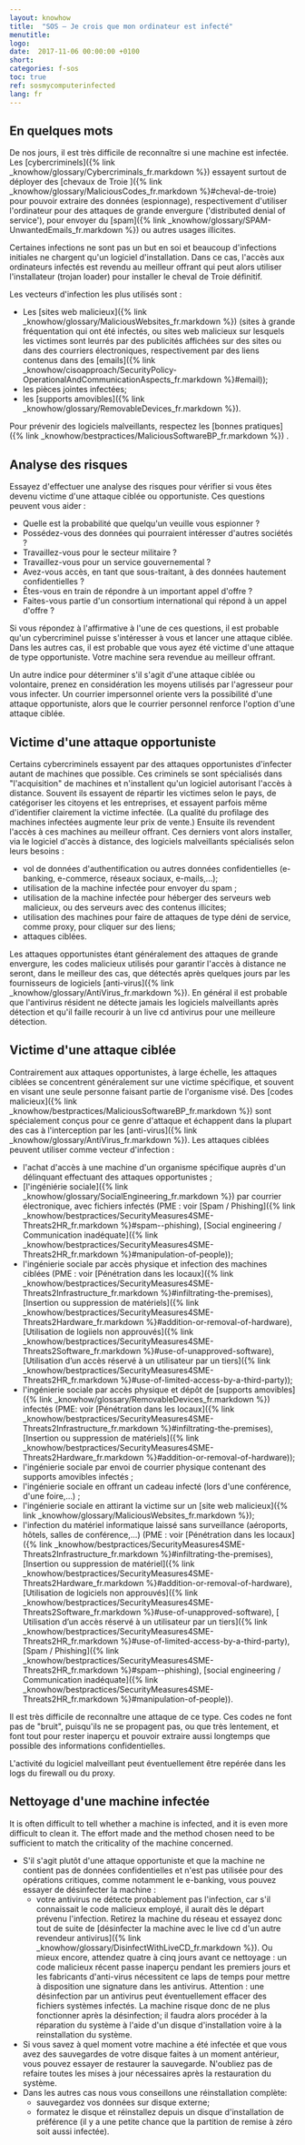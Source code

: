 ```yaml
---
layout: knowhow
title:  "SOS – Je crois que mon ordinateur est infecté"
menutitle:
logo:
date:  2017-11-06 00:00:00 +0100
short:
categories: f-sos
toc: true
ref: sosmycomputerinfected
lang: fr
---
```


## En quelques mots
De nos jours, il est très difficile de reconnaître si une machine est infectée. Les [cybercriminels]({% link _knowhow/glossary/Cybercriminals_fr.markdown %}) essayent surtout de déployer des [chevaux de Troie ]({% link _knowhow/glossary/MaliciousCodes_fr.markdown %}#cheval-de-troie) pour pouvoir extraire des données (espionnage), respectivement d'utiliser l'ordinateur pour des attaques de grande envergure ('distributed denial of service'), pour envoyer du [spam]({% link _knowhow/glossary/SPAM-UnwantedEmails_fr.markdown %}) ou autres usages illicites.

Certaines infections ne sont pas un but en soi et beaucoup d'infections initiales ne chargent qu'un logiciel d'installation. Dans ce cas, l'accès aux ordinateurs infectés est revendu au meilleur offrant qui peut alors utiliser l'installateur (trojan loader) pour installer le cheval de Troie définitif.

Les vecteurs d'infection les plus utilisés sont :

* Les [sites web malicieux]({% link _knowhow/glossary/MaliciousWebsites_fr.markdown %}) (sites à grande fréquentation qui ont été infectés, ou sites web malicieux sur lesquels les victimes sont leurrés par des publicités affichées sur des sites ou dans des courriers électroniques, respectivement par des liens contenus dans des [emails]({% link _knowhow/cisoapproach/SecurityPolicy-OperationalAndCommunicationAspects_fr.markdown %}#email));
* les pièces jointes infectées;
* les [supports amovibles]({% link _knowhow/glossary/RemovableDevices_fr.markdown %}).

Pour prévenir des logiciels malveillants, respectez les [bonnes pratiques]({% link _knowhow/bestpractices/MaliciousSoftwareBP_fr.markdown %}) .

## Analyse des risques
Essayez d'effectuer une analyse des risques pour vérifier si vous êtes devenu victime d'une attaque ciblée ou opportuniste. Ces questions peuvent vous aider :

* Quelle est la probabilité que quelqu'un veuille vous espionner ?
* Possédez-vous des données qui pourraient intéresser d'autres sociétés ?
* Travaillez-vous pour le secteur militaire ?
* Travaillez-vous pour un service gouvernemental ?
* Avez-vous accès, en tant que sous-traitant, à des données hautement confidentielles ?
* Êtes-vous en train de répondre à un important appel d'offre ?
* Faites-vous partie d'un consortium international qui répond à un appel d'offre ?

Si vous répondez à l'affirmative à l'une de ces questions, il est probable qu'un cybercriminel puisse s'intéresser à vous et lancer une attaque ciblée. Dans les autres cas, il est probable que vous ayez été victime d'une attaque de type opportuniste. Votre machine sera revendue au meilleur offrant.

Un autre indice pour déterminer s'il s'agit d'une attaque ciblée ou volontaire, prenez en considération les moyens utilisés par l'agresseur pour vous infecter. Un courrier impersonnel oriente vers la possibilité d'une attaque opportuniste, alors que le courrier personnel renforce l'option d'une attaque ciblée.

## Victime d'une attaque opportuniste
Certains cybercriminels essayent par des attaques opportunistes d'infecter autant de machines que possible. Ces criminels se sont spécialisés dans "l'acquisition" de machines et n'installent qu'un logiciel autorisant l'accès à distance. Souvent ils essayent de répartir les victimes selon le pays, de catégoriser les citoyens et les entreprises, et essayent parfois même d'identifier clairement la victime infectée. (La qualité du profilage des machines infectées augmente leur prix de vente.) Ensuite ils revendent l'accès à ces machines au meilleur offrant. Ces derniers vont alors installer, via le logiciel d'accès à distance, des logiciels malveillants spécialisés selon leurs besoins :

* vol de données d'authentification ou autres données confidentielles (e-banking, e-commerce, réseaux sociaux, e-mails,...);
* utilisation de la machine infectée pour envoyer du spam ;
* utilisation de la machine infectée pour héberger des serveurs web malicieux, ou des serveurs avec des contenus illicites;
* utilisation des machines pour faire de attaques de type déni de service, comme proxy, pour cliquer sur des liens;
* attaques ciblées.

Les attaques opportunistes étant généralement des attaques de grande envergure, les codes malicieux utilisés pour garantir l'accès à distance ne seront, dans le meilleur des cas, que détectés après quelques jours par les fournisseurs de logiciels [anti-virus]({% link _knowhow/glossary/AntiVirus_fr.markdown %}). En général il est probable que l'antivirus résident ne détecte jamais les logiciels malveillants après détection et qu'il faille recourir à un live cd antivirus pour une meilleure détection.

## Victime d'une attaque ciblée
Contrairement aux attaques opportunistes, à large échelle, les attaques ciblées se concentrent généralement sur une victime spécifique, et souvent en visant une seule personne faisant partie de l'organisme visé. Des [codes malicieux]({% link _knowhow/bestpractices/MaliciousSoftwareBP_fr.markdown %}) sont spécialement conçus pour ce genre d'attaque et échappent dans la plupart des cas à l'interception par les [anti-virus]({% link _knowhow/glossary/AntiVirus_fr.markdown %}). Les attaques ciblées peuvent utiliser comme vecteur d'infection :

* l'achat d'accès à une machine d'un organisme spécifique auprès d'un délinquant effectuant des attaques opportunistes ;
* [l'ingéniérie sociale]({% link _knowhow/glossary/SocialEngineering_fr.markdown %}) par courrier électronique, avec fichiers infectés (PME : voir  [Spam / Phishing]({% link _knowhow/bestpractices/SecurityMeasures4SME-Threats2HR_fr.markdown %}#spam--phishing), [Social engineering / Communication inadéquate]({% link _knowhow/bestpractices/SecurityMeasures4SME-Threats2HR_fr.markdown %}#manipulation-of-people));
* l'ingénierie sociale par accès physique et infection des machines ciblées (PME : voir [Pénétration dans les locaux]({% link _knowhow/bestpractices/SecurityMeasures4SME-Threats2Infrastructure_fr.markdown %}#infiltrating-the-premises), [Insertion ou suppression de matériels]({% link _knowhow/bestpractices/SecurityMeasures4SME-Threats2Hardware_fr.markdown %}#addition-or-removal-of-hardware), [Utilisation de logiiels non approuvés]({% link _knowhow/bestpractices/SecurityMeasures4SME-Threats2Software_fr.markdown %}#use-of-unapproved-software), [Utilisation d’un accès réservé à un utilisateur par un tiers]({% link _knowhow/bestpractices/SecurityMeasures4SME-Threats2HR_fr.markdown %}#use-of-limited-access-by-a-third-party));
* l'ingénierie sociale par accès physique et dépôt de [supports amovibles]({% link _knowhow/glossary/RemovableDevices_fr.markdown %}) infectés (PME: voir [Pénétration dans les locaux]({% link _knowhow/bestpractices/SecurityMeasures4SME-Threats2Infrastructure_fr.markdown %}#infiltrating-the-premises), [Insertion ou suppression de matériels]({% link _knowhow/bestpractices/SecurityMeasures4SME-Threats2Hardware_fr.markdown %}#addition-or-removal-of-hardware));
* l'ingénierie sociale par envoi de courrier physique contenant des supports amovibles infectés ;
* l'ingénierie sociale en offrant un cadeau infecté (lors d'une conférence, d'une foire,...) ;
* l'ingénierie sociale en attirant la victime sur un [site web malicieux]({% link _knowhow/glossary/MaliciousWebsites_fr.markdown %});
* l'infection du matériel informatique laissé sans surveillance (aéroports, hôtels, salles de conférence,...) (PME : voir [Pénétration dans les locaux]({% link _knowhow/bestpractices/SecurityMeasures4SME-Threats2Infrastructure_fr.markdown %}#infiltrating-the-premises), [Insertion ou suppression de matériel]({% link _knowhow/bestpractices/SecurityMeasures4SME-Threats2Hardware_fr.markdown %}#addition-or-removal-of-hardware), [Utilisation de logiciels non approuvés]({% link _knowhow/bestpractices/SecurityMeasures4SME-Threats2Software_fr.markdown %}#use-of-unapproved-software), [ Utilisation d’un accès réservé à un utilisateur par un tiers]({% link _knowhow/bestpractices/SecurityMeasures4SME-Threats2HR_fr.markdown %}#use-of-limited-access-by-a-third-party), [Spam / Phishing]({% link _knowhow/bestpractices/SecurityMeasures4SME-Threats2HR_fr.markdown %}#spam--phishing), [social engineering / Communication inadéquate]({% link _knowhow/bestpractices/SecurityMeasures4SME-Threats2HR_fr.markdown %}#manipulation-of-people)).

Il est très difficile de reconnaître une attaque de ce type. Ces codes ne font pas de "bruit", puisqu'ils ne se propagent pas, ou que très lentement, et font tout pour rester inaperçu et pouvoir extraire aussi longtemps que possible des informations confidentielles.

L'activité du logiciel malveillant peut éventuellement être repérée dans les logs du firewall ou du proxy.

## Nettoyage d'une machine infectée
It is often difficult to tell whether a machine is infected, and it is even more difficult to clean it. The effort made and the method chosen need to be sufficient to match the criticality of the machine concerned.

* S'il s'agit plutôt d'une attaque opportuniste et que la machine ne contient pas de données confidentielles et n'est pas utilisée pour des opérations critiques, comme notamment le e-banking, vous pouvez essayer de désinfecter la machine :
  * votre antivirus ne détecte probablement pas l'infection, car s'il connaissait le code malicieux employé, il aurait dès le départ prévenu l'infection. Retirez la machine du réseau et essayez donc tout de suite de [désinfecter la machine avec le live cd d'un autre revendeur antivirus]({% link _knowhow/glossary/DisinfectWithLiveCD_fr.markdown %}). Ou mieux encore, attendez quatre à cinq jours avant ce nettoyage : un code malicieux récent passe inaperçu pendant les premiers jours et les fabricants d'anti-virus nécessitent ce laps de temps pour mettre à disposition une signature dans les antivirus. Attention : une désinfection par un antivirus peut éventuellement effacer des fichiers systèmes infectés. La machine risque donc de ne plus fonctionner après la désinfection; il faudra alors procéder à la réparation du système à l'aide d'un disque d'installation voire à la reinstallation du système.
* Si vous savez à quel moment votre machine a été infectée et que vous avez des sauvegardes de votre disque faites à un moment antérieur, vous pouvez essayer de restaurer la sauvegarde. N'oubliez pas de refaire toutes les mises à jour nécessaires après la restauration du système.
* Dans les autres cas nous vous conseillons une réinstallation complète:
  * sauvegardez vos données sur disque externe;
  * formatez le disque et réinstallez depuis un disque d'installation de préférence (il y a une petite chance que la partition de remise à zéro soit aussi infectée).
